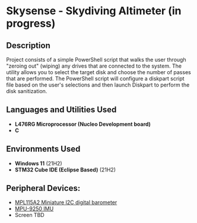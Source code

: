 <h1>Skysense - Skydiving Altimeter (in progress)</h1>


<h2>Description</h2>
Project consists of a simple PowerShell script that walks the user through "zeroing out" (wiping) any drives that are connected to the system. The utility allows you to select the target disk and choose the number of passes that are performed. The PowerShell script will configure a diskpart script file based on the user's selections and then launch Diskpart to perform the disk sanitization.
<br />


<h2>Languages and Utilities Used</h2>

- <b>L476RG Microprocessor (Nucleo Development board)</b> 
- <b>C</b>

<h2>Environments Used </h2>

- <b>Windows 11</b> (21H2)
- <b>STM32 Cube IDE (Eclipse Based)</b> (21H2)

<h2>Peripheral Devices:</h2>

- [MPL115A2 Miniature I2C digital barometer](https://www.nxp.com/docs/en/data-sheet/MPL115A2.pdf)
- [MPU-9250 IMU](https://invensense.tdk.com/wp-content/uploads/2015/02/PS-MPU-9250A-01-v1.1.pdf)
- Screen TBD


<!--
 ```diff
- text in red
+ text in green
! text in orange
# text in gray
@@ text in purple (and bold)@@
```
--!>
